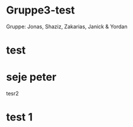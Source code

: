 # Gruppe3-test
Gruppe: Jonas, Shaziz, Zakarias, Janick & Yordan
# test
# seje peter
tesr2


# test 1